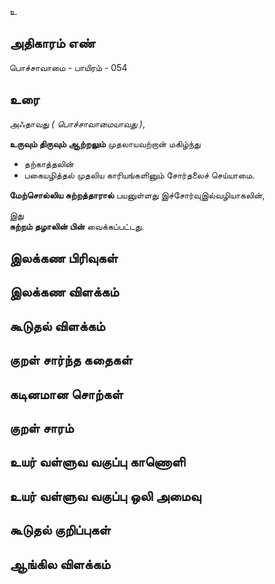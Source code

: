 உ


## அதிகாரம் எண்

பொச்சாவாமை - பாயிரம் - 054

## உரை

அஃதாவது _( பொச்சாவாமையாவது )_, 

**உருவும் திருவும் ஆற்றலும்** முதலாயவற்றான் மகிழ்ந்து

* தற்காத்தலின்  
* பகையழித்தல் முதலிய காரியங்களினும் சோர்தலைச் செய்யாமை.  

**மேற்சொல்லிய சுற்றத்தாரால்** பயனுள்ளது இச்சோர்வுஇல்வழியாகலின்,  

இது  
**சுற்றம் தழாலின் பின்** வைக்கப்பட்டது.

## இலக்கண பிரிவுகள் 


## இலக்கண விளக்கம்


## கூடுதல் விளக்கம்


## குறள் சார்ந்த கதைகள் 


## கடினமான சொற்கள்


## குறள் சாரம் 


## உயர் வள்ளுவ வகுப்பு காணொளி


## உயர் வள்ளுவ வகுப்பு ஒலி அமைவு 


## கூடுதல் குறிப்புகள்


## ஆங்கில விளக்கம்

